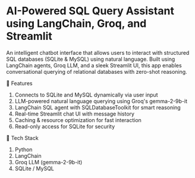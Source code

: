 # AI-Powered SQL Query Assistant using LangChain, Groq, and Streamlit
An intelligent chatbot interface that allows users to interact with structured SQL databases (SQLite & MySQL) using natural language. Built using LangChain agents, Groq LLM, and a sleek Streamlit UI, this app enables conversational querying of relational databases with zero-shot reasoning.

📌 Features
1. Connects to SQLite and MySQL dynamically via user input
2. LLM-powered natural language querying using Groq's gemma-2-9b-it
3. LangChain SQL agent with SQLDatabaseToolkit for smart reasoning
4. Real-time Streamlit chat UI with message history
5. Caching & resource optimization for fast interaction
6. Read-only access for SQLite for security


🧱 Tech Stack
1. Python
2. LangChain
3. Groq LLM (gemma-2-9b-it)
4. SQLite / MySQL

